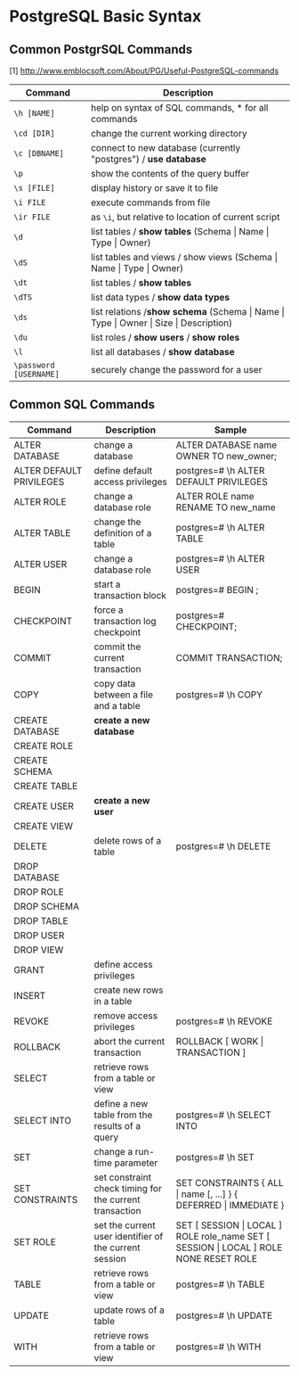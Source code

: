 # PostgreSQL Basic Syntax

## Common PostgrSQL Commands

[1] <http://www.emblocsoft.com/About/PG/Useful-PostgreSQL-commands>



| Command                | Description                                                  |
| ---------------------- | ------------------------------------------------------------ |
| `\h [NAME]`            | help on syntax of SQL commands, * for all commands           |
| `\cd [DIR]`            | change the current working directory                         |
| `\c [DBNAME]`          | connect to new database (currently "postgres") / **use database** |
| `\p`                   | show the contents of the query buffer                        |
| `\s [FILE]`            | display history or save it to file                           |
| `\i FILE`              | execute commands from file                                   |
| `\ir FILE`             | as `\i`, but relative to location of current script          |
| `\d`                   | list tables / **show tables** (Schema \| Name \| Type \| Owner) |
| `\dS`                  | list tables and views / show views (Schema \| Name \| Type \| Owner) |
| `\dt`                  | list tables / **show tables**                                |
| `\dTS`                 | list data types / **show data types**                        |
| `\ds`                  | list relations /**show schema** (Schema \| Name \| Type \| Owner \| Size \| Description) |
| `\du`                  | list roles / **show users** / **show roles**                 |
| `\l`                   | list all databases  / **show database**                      |
| `\password [USERNAME]` | securely change the password for a user                      |



## Common SQL Commands

| Command                  | Description                                             | Sample                                                       |
| ------------------------ | ------------------------------------------------------- | ------------------------------------------------------------ |
| ALTER DATABASE           | change a database                                       | ALTER DATABASE name OWNER TO new_owner;                      |
| ALTER DEFAULT PRIVILEGES | define default access privileges                        | postgres=# \h ALTER DEFAULT PRIVILEGES                       |
| ALTER ROLE               | change a database role                                  | ALTER ROLE name RENAME TO new_name                           |
| ALTER TABLE              | change the definition of a table                        | postgres=# \h ALTER TABLE                                    |
| ALTER USER               | change a database role                                  | postgres=# \h ALTER USER                                     |
| BEGIN                    | start a transaction block                               | postgres=# BEGIN ;                                           |
| CHECKPOINT               | force a transaction log checkpoint                      | postgres=# CHECKPOINT;                                       |
| COMMIT                   | commit the current transaction                          | COMMIT TRANSACTION;                                          |
| COPY                     | copy data between a file and a table                    | postgres=# \h COPY                                           |
| CREATE DATABASE          | **create a new database**                               |                                                              |
| CREATE ROLE              |                                                         |                                                              |
| CREATE SCHEMA            |                                                         |                                                              |
| CREATE TABLE             |                                                         |                                                              |
| CREATE USER              | **create a new user**                                   |                                                              |
| CREATE VIEW              |                                                         |                                                              |
| DELETE                   | delete rows of a table                                  | postgres=# \h DELETE                                         |
| DROP DATABASE            |                                                         |                                                              |
| DROP ROLE                |                                                         |                                                              |
| DROP SCHEMA              |                                                         |                                                              |
| DROP TABLE               |                                                         |                                                              |
| DROP USER                |                                                         |                                                              |
| DROP VIEW                |                                                         |                                                              |
| GRANT                    | define access privileges                                |                                                              |
| INSERT                   | create new rows in a table                              |                                                              |
| REVOKE                   | remove access privileges                                | postgres=# \h REVOKE                                         |
| ROLLBACK                 | abort the current transaction                           | ROLLBACK [ WORK \| TRANSACTION ]                             |
| SELECT                   | retrieve rows from a table or view                      |                                                              |
| SELECT INTO              | define a new table from the results of a query          | postgres=# \h SELECT INTO                                    |
| SET                      | change a run-time parameter                             | postgres=# \h SET                                            |
| SET CONSTRAINTS          | set constraint check timing for the current transaction | SET CONSTRAINTS { ALL \| name [, ...] } { DEFERRED \| IMMEDIATE } |
| SET ROLE                 | set the current user identifier of the current session  | SET [ SESSION \| LOCAL ] ROLE role_name SET [ SESSION \| LOCAL ] ROLE NONE RESET ROLE |
| TABLE                    | retrieve rows from a table or view                      | postgres=# \h TABLE                                          |
| UPDATE                   | update rows of a table                                  | postgres=# \h UPDATE                                         |
| WITH                     | retrieve rows from a table or view                      | postgres=# \h WITH                                           |

